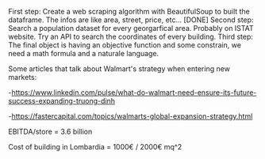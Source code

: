First step: Create a web scraping algorithm with BeautifulSoup to built the dataframe. The infos are like area, street, price, etc... [DONE]
Second step: Search a population dataset for every georgarfical area. Probably on ISTAT website. Try an API to search the coordinates of every building.
Third step: The final object is having an objective function and some constrain, we need a math formula and a naturale language. 


Some articles that talk about Walmart's strategy when entering new markets:

-https://www.linkedin.com/pulse/what-do-walmart-need-ensure-its-future-success-expanding-truong-dinh

-https://fastercapital.com/topics/walmarts-global-expansion-strategy.html


EBITDA/store = 3.6 billion

Cost of building in Lombardia = 1000€ / 2000€ mq^2
